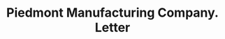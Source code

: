 ---
doi: 10.7916/D89K5PD7
date_other: '1900'
date_other_textual: 1900-1909
form: correspondence
genre:
- Letters (correspondence)
name:
- Piedmont Manufacturing Company
object_in_context_url: https://biggert.cul.columbia.edu/items/view/ave_biggert_01556
subject_hierarchical_geographic:
- Piedmont, South Carolina, United States
subject_name:
- Piedmont Manufacturing Company
title: Piedmont Manufacturing Company. Letter
sort_title: Piedmont Manufacturing Company. Letter
call_number: ave_biggert_01556
coordinates:
- 34.70416666666667,-82.46138888888889
pid: ave_biggert_01556
identifiers: ave_biggert_01556
thumbnail: https://derivativo-1.library.columbia.edu/iiif/2/ldpd:343876/full/!256,256/0/native.jpg
permalink: "/biggert/ave_biggert_01556/"
layout: iiif-image-page
---